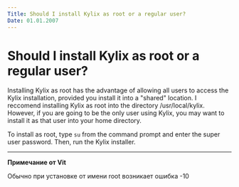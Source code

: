 ```yaml
---
Title: Should I install Kylix as root or a regular user?
Date: 01.01.2007
---
```



Should I install Kylix as root or a regular user?
=================================================

Installing Kylix as root has the advantage of allowing all users to
access the Kylix installation, provided you install it into a "shared"
location. I reccomend installing Kylix as root into the directory
/usr/local/kylix. However, if you are going to be the only user using
Kylix, you may want to install it as that user into your home directory.

To install as root, type `su` from the command prompt and enter the super
user password. Then, run the Kylix installer.

---
**Примечание от Vit**

Обычно при установке от имени root возникает ошибка -10
